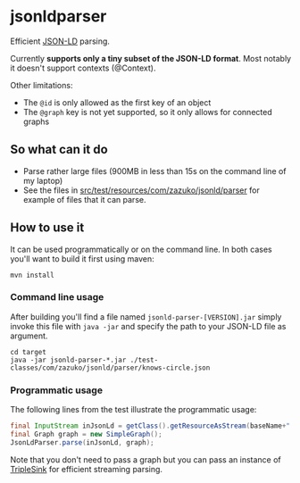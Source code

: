 # jsonldparser

Efficient [JSON-LD](http://json-ld.org/) parsing.

Currently **supports only a tiny subset of the JSON-LD format**. Most notably it 
doesn't support contexts (@Context).

Other limitations:
- The `@id` is only allowed as the first key of an object
- The `@graph` key is not yet supported, so it only allows for connected graphs
 

## So what can it do

- Parse rather large files (900MB in less than 15s on the command line of my laptop)
- See the files in [src/test/resources/com/zazuko/jsonld/parser](src/test/resources/com/zazuko/jsonld/parser) for example of files that it can parse.
 
## How to use it

It can be used programmatically or on the command line. In both cases you'll 
want to build it first using maven:

    mvn install

### Command line usage

After building you'll find a file named `jsonld-parser-[VERSION].jar` simply 
invoke this file with `java -jar` and specify the path to your JSON-LD file as 
argument.

    cd target
    java -jar jsonld-parser-*.jar ./test-classes/com/zazuko/jsonld/parser/knows-circle.json


### Programmatic usage

The following lines from the test illustrate the programmatic usage:

```java
final InputStream inJsonLd = getClass().getResourceAsStream(baseName+".json");
final Graph graph = new SimpleGraph();
JsonLdParser.parse(inJsonLd, graph);
```

Note that you don't need to pass a graph but you can pass an instance of [TripleSink](src/main/java/com/zazuko/jsonld/parser/TripleSink.java) for efficient streaming parsing.
